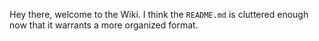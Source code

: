 Hey there, welcome to the Wiki. I think the `README.md` is cluttered enough now that it warrants a more organized format.
